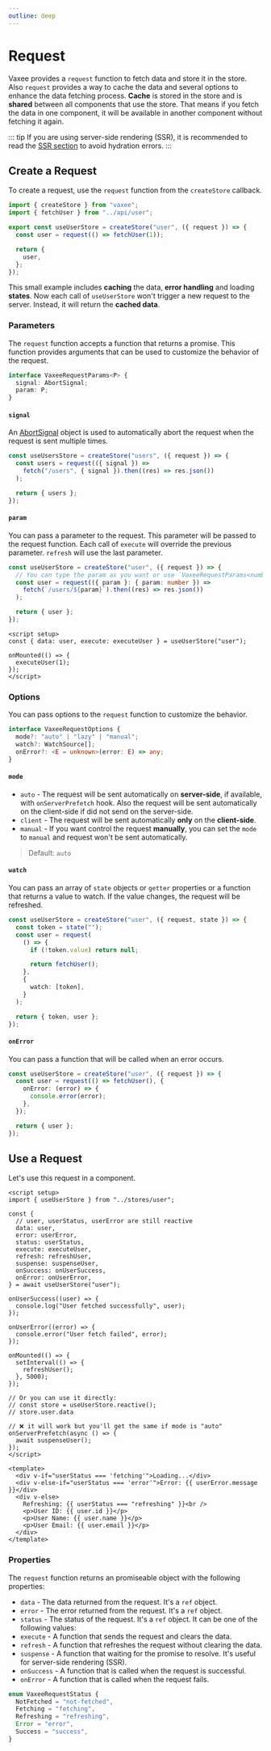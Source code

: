 ```yaml
---
outline: deep
---
```


# Request

Vaxee provides a `request` function to fetch data and store it in the store. Also `request` provides a way to cache the data and several options to enhance the data fetching process. **Cache** is stored in the store and is **shared** between all components that use the store. That means if you fetch the data in one component, it will be available in another component without fetching it again.

::: tip
If you are using server-side rendering (SSR), it is recommended to read the [SSR section](#ssr) to avoid hydration errors.
:::

## Create a Request

To create a request, use the `request` function from the `createStore` callback.

```ts
import { createStore } from "vaxee";
import { fetchUser } from "../api/user";

export const useUserStore = createStore("user", ({ request }) => {
  const user = request(() => fetchUser(1));

  return {
    user,
  };
});
```

This small example includes **caching** the data, **error handling** and loading **states**. Now each call of `useUserStore` won't trigger a new request to the server. Instead, it will return the **cached data**.

### Parameters

The `request` function accepts a function that returns a promise. This function provides arguments that can be used to customize the behavior of the request.

```ts
interface VaxeeRequestParams<P> {
  signal: AbortSignal;
  param: P;
}
```

#### `signal`

An [AbortSignal](https://developer.mozilla.org/en-US/docs/Web/API/AbortSignal) object is used to automatically abort the request when the request is sent multiple times.

```ts
const useUsersStore = createStore("users", ({ request }) => {
  const users = request(({ signal }) =>
    fetch("/users", { signal }).then((res) => res.json())
  );

  return { users };
});
```

#### `param`

You can pass a parameter to the request. This parameter will be passed to the request function. Each call of `execute` will override the previous parameter. `refresh` will use the last parameter.

```ts
const useUserStore = createStore("user", ({ request }) => {
  // You can type the param as you want or use `VaxeeRequestParams<number>` type
  const user = request(({ param }: { param: number }) =>
    fetch(`/users/${param}`).then((res) => res.json())
  );

  return { user };
});
```

```vue
<script setup>
const { data: user, execute: executeUser } = useUserStore("user");

onMounted(() => {
  executeUser(1);
});
</script>
```

### Options

You can pass options to the `request` function to customize the behavior.

```ts
interface VaxeeRequestOptions {
  mode?: "auto" | "lazy" | "manual";
  watch?: WatchSource[];
  onError?: <E = unknown>(error: E) => any;
}
```

#### `mode`

- `auto` - The request will be sent automatically on **server-side**, if available, with `onServerPrefetch` hook. Also the request will be sent automatically on the client-side if did not send on the server-side.
- `client` - The request will be sent automatically **only** on the **client-side**.
- `manual` - If you want control the request **manually**, you can set the `mode` to `manual` and request won't be sent automatically.

> Default: `auto`

#### `watch`

You can pass an array of `state` objects or `getter` properties or a function that returns a value to watch. If the value changes, the request will be refreshed.

```ts
const useUserStore = createStore("user", ({ request, state }) => {
  const token = state("");
  const user = request(
    () => {
      if (!token.value) return null;

      return fetchUser();
    },
    {
      watch: [token],
    }
  );

  return { token, user };
});
```

#### `onError`

You can pass a function that will be called when an error occurs.

```ts
const useUserStore = createStore("user", ({ request }) => {
  const user = request(() => fetchUser(), {
    onError: (error) => {
      console.error(error);
    },
  });

  return { user };
});
```

## Use a Request

Let's use this request in a component.

```vue
<script setup>
import { useUserStore } from "../stores/user";

const {
  // user, userStatus, userError are still reactive
  data: user,
  error: userError,
  status: userStatus,
  execute: executeUser,
  refresh: refreshUser,
  suspense: suspenseUser,
  onSuccess: onUserSuccess,
  onError: onUserError,
} = await useUserStore("user");

onUserSuccess((user) => {
  console.log("User fetched successfully", user);
});

onUserError((error) => {
  console.error("User fetch failed", error);
});

onMounted(() => {
  setInterval(() => {
    refreshUser();
  }, 5000);
});

// Or you can use it directly:
// const store = useUserStore.reactive();
// store.user.data

// ❌ it will work but you'll get the same if mode is "auto"
onServerPrefetch(async () => {
  await suspenseUser();
});
</script>

<template>
  <div v-if="userStatus === 'fetching'">Loading...</div>
  <div v-else-if="userStatus === 'error'">Error: {{ userError.message }}</div>
  <div v-else>
    Refreshing: {{ userStatus === "refreshing" }}<br />
    <p>User ID: {{ user.id }}</p>
    <p>User Name: {{ user.name }}</p>
    <p>User Email: {{ user.email }}</p>
  </div>
</template>
```

### Properties

The `request` function returns an promiseable object with the following properties:

- `data` - The data returned from the request. It's a `ref` object.
- `error` - The error returned from the request. It's a `ref` object.
- `status` - The status of the request. It's a `ref` object. It can be one of the following values:
- `execute` - A function that sends the request and clears the data.
- `refresh` - A function that refreshes the request without clearing the data.
- `suspense` - A function that waiting for the promise to resolve. It's useful for server-side rendering (SSR).
- `onSuccess` - A function that is called when the request is successful.
- `onError` - A function that is called when the request fails.

```ts
enum VaxeeRequestStatus {
  NotFetched = "not-fetched",
  Fetching = "fetching",
  Refreshing = "refreshing",
  Error = "error",
  Success = "success",
}
```
